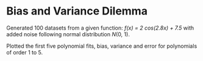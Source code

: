 # Bias and Variance Dilemma

Generated 100 datasets from a given function:
*f(x) = 2 cos(2.8x) + 7.5*
with added noise following normal distribution *N*(0, 1).

Plotted the first five polynomial fits, bias, variance and error for polynomials of order 1 to 5.

